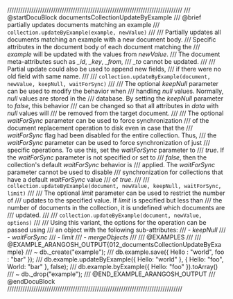////////////////////////////////////////////////////////////////////////////////
/// @startDocuBlock documentsCollectionUpdateByExample
/// @brief partially updates documents matching an example
/// `collection.updateByExample(example, newValue)`
///
/// Partially updates all documents matching an example with a new document body.
/// Specific attributes in the document body of each document matching the
/// *example* will be updated with the values from *newValue*.
/// The document meta-attributes such as *_id*, *_key*, *_from*,
/// *_to* cannot be updated.
///
/// Partial update could also be used to append new fields,
/// if there were no old field with same name.
///
/// `collection.updateByExample(document, newValue, keepNull, waitForSync)`
///
/// The optional *keepNull* parameter can be used to modify the behavior when
/// handling *null* values. Normally, *null* values are stored in the
/// database. By setting the *keepNull* parameter to *false*, this behavior
/// can be changed so that all attributes in *data* with *null* values will
/// be removed from the target document.
///
/// The optional *waitForSync* parameter can be used to force synchronization
/// of the document replacement operation to disk even in case that the
/// *waitForSync* flag had been disabled for the entire collection.  Thus,
/// the *waitForSync* parameter can be used to force synchronization of just
/// specific operations. To use this, set the *waitForSync* parameter to
/// *true*. If the *waitForSync* parameter is not specified or set to
/// *false*, then the collection's default *waitForSync* behavior is
/// applied. The *waitForSync* parameter cannot be used to disable
/// synchronization for collections that have a default *waitForSync* value
/// of *true*.
///
/// `collection.updateByExample(document, newValue, keepNull, waitForSync, limit)`
///
/// The optional *limit* parameter can be used to restrict the number of
/// updates to the specified value. If *limit* is specified but less than
/// the number of documents in the collection, it is undefined which documents are
/// updated.
///
/// `collection.updateByExample(document, newValue, options)`
///
/// Using this variant, the options for the operation can be passed using
/// an object with the following sub-attributes:
/// - *keepNull*
/// - *waitForSync*
/// - *limit*
/// - *mergeObjects*
///
/// @EXAMPLES
///
/// @EXAMPLE_ARANGOSH_OUTPUT{012_documentsCollectionUpdateByExample}
/// ~ db._create("example");
///   db.example.save({ Hello : "world", foo : "bar" });
///   db.example.updateByExample({ Hello: "world" }, { Hello: "foo", World: "bar" }, false);
///   db.example.byExample({ Hello: "foo" }).toArray()
/// ~ db._drop("example");
/// @END_EXAMPLE_ARANGOSH_OUTPUT
/// @endDocuBlock
////////////////////////////////////////////////////////////////////////////////